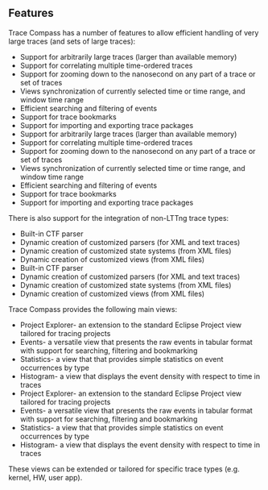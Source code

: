 ## Features

Trace Compass has a number of features to allow efficient handling of very large traces (and sets of large traces):
- Support for arbitrarily large traces (larger than available memory)
- Support for correlating multiple time-ordered traces
- Support for zooming down to the nanosecond on any part of a trace or set of traces
- Views synchronization of currently selected time or time range, and window time range
- Efficient searching and filtering of events
- Support for trace bookmarks
- Support for importing and exporting trace packages
- Support for arbitrarily large traces (larger than available memory)
- Support for correlating multiple time-ordered traces
- Support for zooming down to the nanosecond on any part of a trace or set of traces
- Views synchronization of currently selected time or time range, and window time range
- Efficient searching and filtering of events
- Support for trace bookmarks
- Support for importing and exporting trace packages

There is also support for the integration of non-LTTng trace types:
- Built-in CTF parser
- Dynamic creation of customized parsers (for XML and text traces)
- Dynamic creation of customized state systems (from XML files)
- Dynamic creation of customized views (from XML files)
- Built-in CTF parser
- Dynamic creation of customized parsers (for XML and text traces)
- Dynamic creation of customized state systems (from XML files)
- Dynamic creation of customized views (from XML files)

Trace Compass provides the following main views:
- Project Explorer- an extension to the standard Eclipse Project view tailored for tracing projects
- Events- a versatile view that presents the raw events in tabular format with support for searching, filtering and bookmarking
- Statistics- a view that that provides simple statistics on event occurrences by type
- Histogram- a view that displays the event density with respect to time in traces
- Project Explorer- an extension to the standard Eclipse Project view tailored for tracing projects
- Events- a versatile view that presents the raw events in tabular format with support for searching, filtering and bookmarking
- Statistics- a view that that provides simple statistics on event occurrences by type
- Histogram- a view that displays the event density with respect to time in traces

These views can be extended or tailored for specific trace types (e.g. kernel, HW, user app).